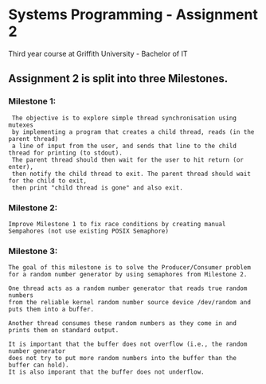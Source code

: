 # Systems Programming - Assignment 2
Third year course at Griffith University - Bachelor of IT

## Assignment 2 is split into three Milestones.

### Milestone 1:
```
 The objective is to explore simple thread synchronisation using mutexes 
 by implementing a program that creates a child thread, reads (in the parent thread) 
 a line of input from the user, and sends that line to the child thread for printing (to stdout). 
 The parent thread should then wait for the user to hit return (or enter), 
 then notify the child thread to exit. The parent thread should wait for the child to exit, 
 then print "child thread is gone" and also exit.
```
### Milestone 2:
```
Improve Milestone 1 to fix race conditions by creating manual Sempahores (not use existing POSIX Semaphore)
```
  
### Milestone 3:

```
The goal of this milestone is to solve the Producer/Consumer problem 
for a random number generator by using semaphores from Milestone 2.

One thread acts as a random number generator that reads true random numbers 
from the reliable kernel random number source device /dev/random and puts them into a buffer. 

Another thread consumes these random numbers as they come in and prints them on standard output.

It is important that the buffer does not overflow (i.e., the random number generator 
does not try to put more random numbers into the buffer than the buffer can hold). 
It is also imporant that the buffer does not underflow.
```

